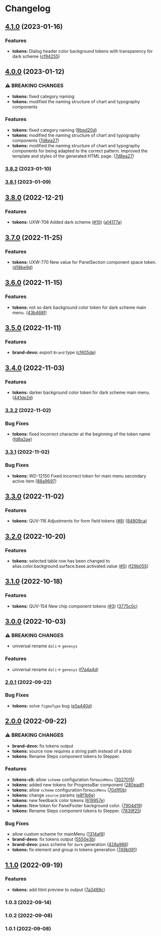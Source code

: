 # Changelog

## [4.1.0](https://github.com/DevoInc/genesys-tokens/compare/v4.0.0...v4.1.0) (2023-01-16)


### Features

* **tokens:** Dialog header color background tokens with transparency for dark scheme ([cf94255](https://github.com/DevoInc/genesys-tokens/commit/cf9425570aa8d0191373898112a88130480cf533))

## [4.0.0](https://github.com/DevoInc/genesys-tokens/compare/v3.8.2...v4.0.0) (2023-01-12)


### ⚠ BREAKING CHANGES

* **tokens:** fixed category naming
* **tokens:** modified the naming structure of chart and typography components

### Features

* **tokens:** fixed category naming ([9bed20d](https://github.com/DevoInc/genesys-tokens/commit/9bed20dc3f20e1f8cbcb7d06268ee74731a34222))
* **tokens:** modified the naming structure of chart and typography components ([7d8ea27](https://github.com/DevoInc/genesys-tokens/commit/7d8ea27e68ea15f6e2d8f3b9f77689fa41bd15d6))
* **tokens:** modified the naming structure of chart and typography components for being adapted to the correct pattern. Improved the template and styles of the generated HTML page. ([7d8ea27](https://github.com/DevoInc/genesys-tokens/commit/7d8ea27e68ea15f6e2d8f3b9f77689fa41bd15d6))

### [3.8.2](https://github.com/DevoInc/genesys-tokens/compare/v3.8.1...v3.8.2) (2023-01-10)

### [3.8.1](https://github.com/DevoInc/genesys-tokens/compare/v3.8.0...v3.8.1) (2023-01-09)

## [3.8.0](https://github.com/DevoInc/genesys-tokens/compare/v3.7.0...v3.8.0) (2022-12-21)


### Features

* **tokens:** UXW-708 Added dark scheme ([#10](https://github.com/DevoInc/genesys-tokens/issues/10)) ([a14177a](https://github.com/DevoInc/genesys-tokens/commit/a14177ab1235efe4d4c99b6dd373a9455148d209))

## [3.7.0](https://github.com/DevoInc/genesys-tokens/compare/v3.6.0...v3.7.0) (2022-11-25)


### Features

* **tokens:** UXW-770 New value for PanelSection component space token. ([d18be9d](https://github.com/DevoInc/genesys-tokens/commit/d18be9d923ff21b0dbe1827e12432f48c774507a))

## [3.6.0](https://github.com/DevoInc/genesys-tokens/compare/v3.5.0...v3.6.0) (2022-11-15)


### Features

* **tokens:** not so dark background color token for dark scheme main menu. ([43b468f](https://github.com/DevoInc/genesys-tokens/commit/43b468f0c455b325bfa6420bcf6c1e3bdff7cf73))

## [3.5.0](https://github.com/DevoInc/genesys-tokens/compare/v3.4.0...v3.5.0) (2022-11-11)


### Features

* **brand-devo:** export `Brand` type ([cf405de](https://github.com/DevoInc/genesys-tokens/commit/cf405de2e9d76de3fae94bcb4755987100e2fd1e))

## [3.4.0](https://github.com/DevoInc/genesys-tokens/compare/v3.3.2...v3.4.0) (2022-11-03)


### Features

* **tokens:** darker background color token for dark scheme main menu. ([441de2d](https://github.com/DevoInc/genesys-tokens/commit/441de2d1a50527ec69b104dd13497ddbf57d0637))

### [3.3.2](https://github.com/DevoInc/genesys-tokens/compare/v3.3.1...v3.3.2) (2022-11-02)


### Bug Fixes

* **tokens:** fixed incorrect character at the beginning of the token name ([fd8a2ae](https://github.com/DevoInc/genesys-tokens/commit/fd8a2aeb30717d33743b51718c8c04e778c4e740))

### [3.3.1](https://github.com/DevoInc/genesys-tokens/compare/v3.3.0...v3.3.1) (2022-11-02)


### Bug Fixes

* **tokens:** WD-12150 Fixed incorrect token for main menu secondary active item ([88a9697](https://github.com/DevoInc/genesys-tokens/commit/88a96970441e5a7284f56a89380fc4a81f762b7d))

## [3.3.0](https://github.com/DevoInc/genesys-tokens/compare/v3.2.0...v3.3.0) (2022-11-02)


### Features

* **tokens:** QUV-116 Adjustments for form field tokens ([#8](https://github.com/DevoInc/genesys-tokens/issues/8)) ([84809ca](https://github.com/DevoInc/genesys-tokens/commit/84809cab4415038e77b037d584d8203683183f0a))

## [3.2.0](https://github.com/DevoInc/genesys-tokens/compare/v3.1.0...v3.2.0) (2022-10-20)


### Features

* **tokens:** selected table row has been changed to alias.color.background.surface.base.activated.value ([#5](https://github.com/DevoInc/genesys-tokens/issues/5)) ([f29b055](https://github.com/DevoInc/genesys-tokens/commit/f29b0552b202a440b42595c057fdc7a2ad263b46))

## [3.1.0](https://github.com/DevoInc/genesys-tokens/compare/v3.0.0...v3.1.0) (2022-10-18)


### Features

* **tokens:** QUV-154 New chip component tokens ([#3](https://github.com/DevoInc/genesys-tokens/issues/3)) ([3775c0c](https://github.com/DevoInc/genesys-tokens/commit/3775c0c3db8e4d8ad399c67202db6d629f1c257d))

## [3.0.0](https://github.com/DevoInc/genesys-tokens/compare/v2.0.1...v3.0.0) (2022-10-03)


### ⚠ BREAKING CHANGES

* universal rename `dali`-> `genesys`

### Features

* universal rename `dali`-> `genesys` ([f7a4a4d](https://github.com/DevoInc/genesys-tokens/commit/f7a4a4def27afde3dcf7a3efd0a3fb36da162e31))

### [2.0.1](https://github.com/DevoInc/dali-tokens/compare/v2.0.0...v2.0.1) (2022-09-22)


### Bug Fixes

* **tokens:** solve `figmaType` bug ([e5a440d](https://github.com/DevoInc/dali-tokens/commit/e5a440d65ac40fa0da6d5a198ad9e6a0ebb15271))

## [2.0.0](https://github.com/DevoInc/dali-tokens/compare/v1.1.0...v2.0.0) (2022-09-22)


### ⚠ BREAKING CHANGES

* **brand-devo:** fix tokens output
* **tokens:** source now requires a string path instead of a blob
* **tokens:** Rename Steps component tokens to Stepper.

### Features

* **tokens-cli:** allow `scheme` configuration for`mainMenu` ([3027015](https://github.com/DevoInc/dali-tokens/commit/3027015b1229e097d2d59513ad9ad742ab934c97))
* **tokens:** added new tokens for ProgressBar component ([280eadf](https://github.com/DevoInc/dali-tokens/commit/280eadf784ac2ec9dc394a4f7dbd2317635575ae))
* **tokens:** allow `scheme` configuration for`mainMenu` ([70d1f0b](https://github.com/DevoInc/dali-tokens/commit/70d1f0b011bc0a903c37229aa0fd999d812a688a))
* **tokens:** change `source` params ([e8f1b6e](https://github.com/DevoInc/dali-tokens/commit/e8f1b6e925d460afcfccf34191e5ab283cdc901e))
* **tokens:** new feedback color tokens ([619957e](https://github.com/DevoInc/dali-tokens/commit/619957edbcac3fba50a47a0d1950ea8e46b70d0e))
* **tokens:** New token for PanelFooter background color. ([7904d19](https://github.com/DevoInc/dali-tokens/commit/7904d19deeadcaed9bebc366cc44c5faf76770af))
* **tokens:** Rename Steps component tokens to Stepper. ([7839f25](https://github.com/DevoInc/dali-tokens/commit/7839f25d1f331b040b13c69a21fe9adc126b924e))


### Bug Fixes

* allow custom scheme for mainMenu ([1314af8](https://github.com/DevoInc/dali-tokens/commit/1314af8fd854eef68150f6420ac028d784b0e162))
* **brand-devo:** fix tokens output ([5550e3b](https://github.com/DevoInc/dali-tokens/commit/5550e3bc9ce986467ef51eb0c76faf79bdd4d21e))
* **brand-devo:** pass scheme for `dark` generation ([428a986](https://github.com/DevoInc/dali-tokens/commit/428a98607c5469aea6fe30b6d3d2e4c91af4fda1))
* **tokens:** fix element and group  in tokens generation ([749b091](https://github.com/DevoInc/dali-tokens/commit/749b09196cc38885e265acfaff1cc9f5b7fafb69))

## [1.1.0](https://github.com/DevoInc/dali-tokens/compare/v1.0.3...v1.1.0) (2022-09-19)


### Features

* **tokens:** add html preview to output ([7a3489c](https://github.com/DevoInc/dali-tokens/commit/7a3489caa5b0a94fb2a04d8799f25cec6fc3a2c6))

### 1.0.3 (2022-09-14)

### 1.0.2 (2022-09-08)

### 1.0.1 (2022-09-08)